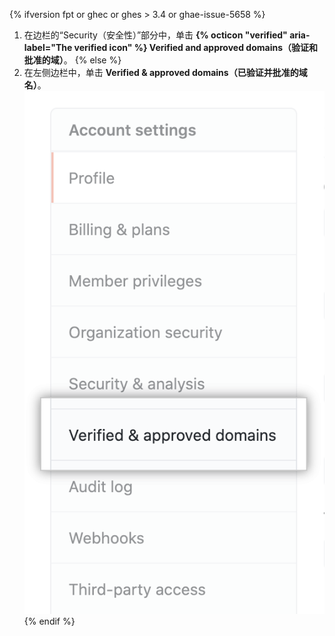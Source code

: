 {% ifversion fpt or ghec or ghes > 3.4 or ghae-issue-5658 %}
1. 在边栏的“Security（安全性）”部分中，单击 **{% octicon "verified" aria-label="The verified icon" %} Verified and approved domains（验证和批准的域）**。
{% else %}
1. 在左侧边栏中，单击 **Verified & approved domains（已验证并批准的域名）**。 ![“已验证并批准的域名”选项卡](/assets/images/help/organizations/verified-domains-button.png)
{% endif %}
